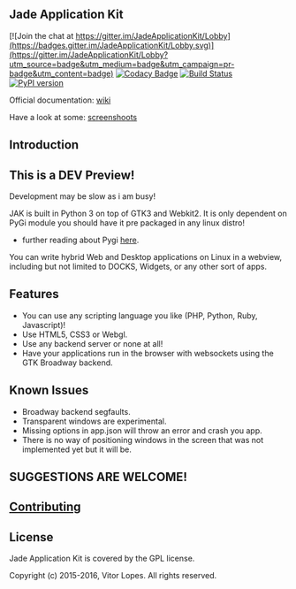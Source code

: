 ## Jade Application Kit

[![Join the chat at https://gitter.im/JadeApplicationKit/Lobby](https://badges.gitter.im/JadeApplicationKit/Lobby.svg)](https://gitter.im/JadeApplicationKit/Lobby?utm_source=badge&utm_medium=badge&utm_campaign=pr-badge&utm_content=badge)
[![Codacy Badge](https://api.codacy.com/project/badge/Grade/c79991176d484d50960a36007749b6a6)](https://www.codacy.com/app/vmnlop/Jade-Application-Kit?utm_source=github.com&amp;utm_medium=referral&amp;utm_content=vmnlopes/Jade-Application-Kit&amp;utm_campaign=Badge_Grade)
[![Build Status](https://travis-ci.org/vmnlopes/Jade-Application-Kit.svg?branch=master)](https://travis-ci.org/vmnlopes/Jade-Application-Kit)
[![PyPI version](https://badge.fury.io/py/jak.svg)](https://badge.fury.io/py/jak)

Official documentation: [wiki](https://github.com/vmnlopes/Jade-Application-Kit/wiki)

Have a look at some: [screenshoots](https://vmnlopes.github.io/Jade-Application-Kit/)

## Introduction

## This is a DEV Preview!
Development may be slow as i am busy!

 JAK is built in Python 3 on top of GTK3 and Webkit2.
 It is only dependent on PyGi module you should have it pre packaged in any linux distro!
  * further reading about Pygi [here](https://wiki.gnome.org/Projects/PyGObject).
  
You can write hybrid Web and Desktop applications on Linux in a webview, including but not limited to DOCKS, Widgets, or any other sort of apps.

## Features
 * You can use any scripting language you like (PHP, Python, Ruby, Javascript)!
 * Use HTML5, CSS3 or Webgl.
 * Use any backend server or none at all!
 * Have your applications run in the browser with websockets using the GTK Broadway backend.
 
## Known Issues
 * Broadway backend segfaults.
 * Transparent windows are experimental.
 * Missing options in app.json will throw an error and crash you app.
 * There is no way of positioning windows in the screen that was not implemented yet but it will be.
 
## SUGGESTIONS ARE WELCOME!
## [Contributing](https://github.com/vmnlopes/Jade-Application-Kit/blob/master/contributing.md)

## License
Jade Application Kit is covered by the GPL license.

Copyright (c) 2015-2016, Vitor Lopes. All rights reserved.

